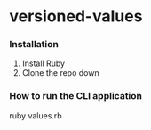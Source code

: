 # versioned-values

### Installation
1. Install Ruby
2. Clone the repo down

### How to run the CLI application
ruby values.rb
